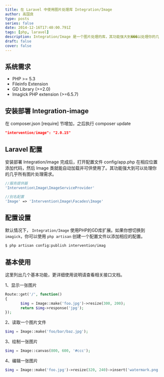```yaml
---
title: 在 Laravel 中使用图片处理库 Integration/Image
author: 高国良
type: posts
series: false
date: 2014-12-16T17:40:00.791Z
tags: [php, laravel]
description: Integration/Image 是一个图片处理的库，其功能强大到���以处理你的几乎所有图片处理需求。本文介绍其在laravel框架下的安装与基本使用。
draft: false 
cover: false
---
```


## 系统需求

* PHP >= 5.3
* Fileinfo Extension
* GD Library (>=2.0) 
* Imagick PHP extension (>=6.5.7)

## 安装部署 Integration-image

在 composer.json [require] 节增加，之后执行 composer update

```json
"intervention/image": "2.0.15"
```

## Laravel 配置

安装部署 Integration/image 完成后，打开配置文件 config/app.php 在相应位置添加代码，然后 Image 类就能自动加载并可供使用了。其功能强大到可以处理你的几乎所有图片处理需求。

```php
//服务提供器
'Intervention\Image\ImageServiceProvider'

//别名配置
'Image' => 'Intervention\Image\Facades\Image'
```

## 配置设置

默认情况下， `Integration/Image` 使用PHP的GD库扩展。如果你想切换到 `imagick`，你可以使用 `php artisan` 创建一个配置文件以添加相应的配置。

```bash
$ php artisan config:publish intervention/imag
```

## 基本使用

这里列出几个基本功能，更详细使用说明请查看相关接口文档。  

1、显示一张图片

```php
Route::get('/', function()
{
       $img = Image::make('foo.jpg')->resize(300, 200);
       return $img->response('jpg');
});
```

2、读取一个图片文件

```php
$img = Image::make('foo/bar/baz.jpg');
```

3、绘制一张图片

```php
$img = Image::canvas(800, 600, '#ccc');
```

4、编辑一张图片

```php
$img = Image::make('foo.jpg')->resize(320, 240)->insert('watermark.png');
```
